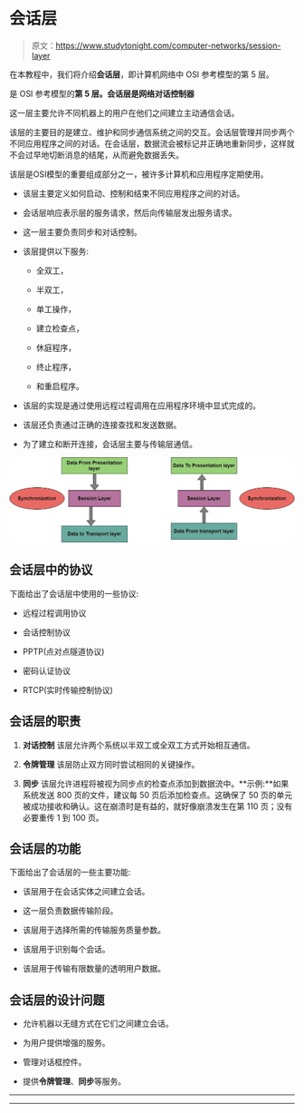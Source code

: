 # 会话层

> 原文：<https://www.studytonight.com/computer-networks/session-layer>

在本教程中，我们将介绍**会话层**，即计算机网络中 OSI 参考模型的第 5 层。

是 OSI 参考模型的**第 5 层。会话层是网络对话控制器**

这一层主要允许不同机器上的用户在他们之间建立主动通信会话。

该层的主要目的是建立、维护和同步通信系统之间的交互。会话层管理并同步两个不同应用程序之间的对话。在会话层，数据流会被标记并正确地重新同步，这样就不会过早地切断消息的结尾，从而避免数据丢失。

该层是OSI模型的重要组成部分之一，被许多计算机和应用程序定期使用。

*   该层主要定义如何启动、控制和结束不同应用程序之间的对话。

*   会话层响应表示层的服务请求，然后向传输层发出服务请求。

*   这一层主要负责同步和对话控制。

*   该层提供以下服务:

    *   全双工，

    *   半双工，

    *   单工操作，

    *   建立检查点，

    *   休庭程序，

    *   终止程序，

    *   和重启程序。

*   该层的实现是通过使用远程过程调用在应用程序环境中显式完成的。

*   该层还负责通过正确的连接查找和发送数据。

*   为了建立和断开连接，会话层主要与传输层通信。

![](img/658a365fa4df632de00270682f128169.png)

## 会话层中的协议

下面给出了会话层中使用的一些协议:

*   远程过程调用协议

*   会话控制协议

*   PPTP(点对点隧道协议)

*   密码认证协议

*   RTCP(实时传输控制协议)

## 会话层的职责

1.  **对话控制**
    该层允许两个系统以半双工或全双工方式开始相互通信。

2.  **令牌管理**
    该层防止双方同时尝试相同的关键操作。

3.  **同步**
    该层允许进程将被视为同步点的检查点添加到数据流中。**示例:**如果系统发送 800 页的文件，建议每 50 页后添加检查点。这确保了 50 页的单元被成功接收和确认。这在崩溃时是有益的，就好像崩溃发生在第 110 页；没有必要重传 1 到 100 页。

## 会话层的功能

下面给出了会话层的一些主要功能:

*   该层用于在会话实体之间建立会话。

*   这一层负责数据传输阶段。

*   该层用于选择所需的传输服务质量参数。

*   该层用于识别每个会话。

*   该层用于传输有限数量的透明用户数据。

## 会话层的设计问题

*   允许机器以无缝方式在它们之间建立会话。

*   为用户提供增强的服务。

*   管理对话框控件。

*   提供**令牌管理**、**同步**等服务。



* * *

* * *